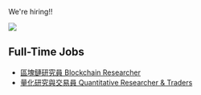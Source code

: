 We're hiring!!

![](https://flowchain.co/static/logo/logo-text.png)

## Full-Time Jobs

* [區塊鏈研究員 Blockchain Researcher](researcher.md)
* [量化研究與交易員 Quantitative Researcher & Traders](quant.md)
